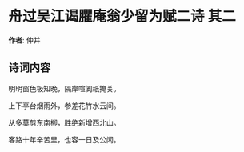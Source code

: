 # 舟过吴江谒臞庵翁少留为赋二诗  其二

**作者**: 仲并

## 诗词内容

明明窗色极知晚，隔岸喧阗祇掩关。

上下亭台烟雨外，参差花竹水云间。

从多莫剪东南柳，胜绝新增西北山。

客路十年辛苦里，也容一日及公闲。

